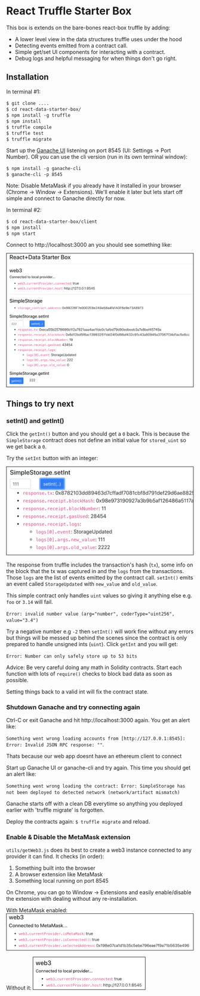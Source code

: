 # React Truffle Starter Box

This box is extends on the bare-bones react-box truffle by adding:
* A lower level view in the data structures truffle uses under the hood
* Detecting events emitted from a contract call.
* Simple get/set UI components for interacting with a contract.
* Debug logs and helpful messaging for when things don't go right.

## Installation

In terminal #1:
```
$ git clone ....
$ cd react-data-starter-box/
$ npm install -g truffle
$ npm install
$ truffle compile
$ truffle test
$ truffle migrate
```

Start up the [Ganache UI](https://truffleframework.com/ganache) listening on port 8545 (UI: Settings -> Port Number). OR you can use the cli version (run in its own terminal window):
```
$ npm install -g ganache-cli
$ ganache-cli -p 8545
```

Note: Disable MetaMask if you already have it installed in your browser (Chrome -> Window -> Extensions). We'll enable it later but lets start off simple and connect to Ganache directly for now.

In terminal #2:
```
$ cd react-data-starter-box/client
$ npm install
$ npm start
```

Connect to http://localhost:3000 an you should see something like:

<img src="docs/full_screenshot.png" width="500" border="1">

## Things to try next

### setInt() and getInt()

Click the `getInt()` button and you should get a `0` back. This is because the `SimpleStorage` contract does not define an initial value for `stored_uint` so we get back a `0`.

Try the `setInt` button with an integer:

<img src="docs/setint_response.png" width="500" border="1">

The response from truffle includes the transaction's hash (`tx`), some info on the block that the tx was captured in and the `logs` from the transactions. Those `logs` are the list of events emitted by the contract call. `setInt()` emits an event called `StorageUpdated` with `new_value` and `old_value`.

This simple contract only handles `uint` values so giving it anything else e.g. `foo` or `3.14`  will fail.

`Error: invalid number value (arg="number", coderType="uint256", value="3.4")`

Try a negative number e.g `-2` then `setInt()` will work fine without any errors but things will be messed up behind the scenes since the contract is only prepared to handle unsigned ints (`uint`). Click `getInt` and you will get:

`Error: Number can only safely store up to 53 bits`

Advice: Be very careful doing any math in Solidity contracts. Start each function with lots of `require()` checks to block bad data as soon as possible.

Setting things back to a valid int will fix the contract state.

### Shutdown Ganache and try connecting again

Ctrl-C or exit Ganache and hit http://localhost:3000 again. You get an alert like: 

`Something went wrong loading accounts from [http://127.0.0.1:8545]: Error: Invalid JSON RPC response: ""`. 

Thats because our web app doesnt have an ethereum client to connect

Start up Ganache UI or ganache-cli and try again. This time you should get an alert like: 

`Something went wrong loading the contract: Error: SimpleStorage has not been deployed to detected network (network/artifact mismatch)`

Ganache starts off with a clean DB everytime so anything you deployed earlier with 'truffle migrate' is forgotten.

Deploy the contracts again: `$ truffle migrate` and reload.


### Enable & Disable the MetaMask extension

`utils/getWeb3.js` does its best to create a web3 instance connected to any provider it can find. It checks (in order):
  1. Something built into the browser
  2. A browser extension like MetaMask
  3. Something local running on port 8545

On Chrome, you can go to Window -> Extensions and easily enable/disable the extension with dealing without any re-installation.

With MetaMask enabled:
<img src="docs/web3_connected_metamask.png" width="500" border="1">

Without it:
<img src="docs/web3_connected_local.png" width="300" border="1">



